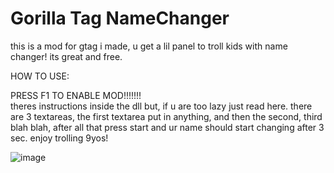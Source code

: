 # Gorilla Tag NameChanger
this is a mod for gtag i made, u get a lil panel to troll kids with name changer! its great and free.


HOW TO USE:

PRESS F1 TO ENABLE MOD!!!!!!!
\
theres instructions inside the dll but, if u are too lazy just read here. there are 3 textareas, the first textarea put in anything, and then the second, third blah blah, after all that press start and ur name should start changing after 3 sec. enjoy trolling 9yos!

![image](https://user-images.githubusercontent.com/129599030/229289192-90e902e6-cb84-4996-b711-06208331d586.png)
